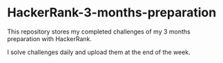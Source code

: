 # HackerRank-3-months-preparation

This repository stores my completed challenges of my 3 months preparation with HackerRank. 

I solve challenges daily and upload them at the end of the week. 
